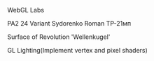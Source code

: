 WebGL Labs

PA2
24 Variant
Sydorenko Roman TP-21мп

Surface of Revolution 'Wellenkugel'

GL Lighting(Implement vertex and pixel shaders)

